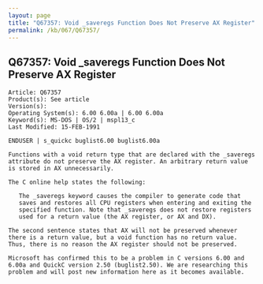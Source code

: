 ```yaml
---
layout: page
title: "Q67357: Void _saveregs Function Does Not Preserve AX Register"
permalink: /kb/067/Q67357/
---
```


## Q67357: Void _saveregs Function Does Not Preserve AX Register

	Article: Q67357
	Product(s): See article
	Version(s): 
	Operating System(s): 6.00 6.00a | 6.00 6.00a
	Keyword(s): MS-DOS | OS/2 | mspl13_c
	Last Modified: 15-FEB-1991
	
	ENDUSER | s_quickc buglist6.00 buglist6.00a
	
	Functions with a void return type that are declared with the _saveregs
	attribute do not preserve the AX register. An arbitrary return value
	is stored in AX unnecessarily.
	
	The C online help states the following:
	
	   The _saveregs keyword causes the compiler to generate code that
	   saves and restores all CPU registers when entering and exiting the
	   specified function. Note that _saveregs does not restore registers
	   used for a return value (the AX register, or AX and DX).
	
	The second sentence states that AX will not be preserved whenever
	there is a return value, but a void function has no return value.
	Thus, there is no reason the AX register should not be preserved.
	
	Microsoft has confirmed this to be a problem in C versions 6.00 and
	6.00a and QuickC version 2.50 (buglist2.50). We are researching this
	problem and will post new information here as it becomes available.
